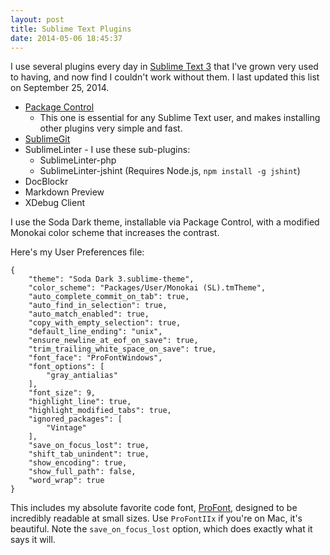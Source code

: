```yaml
---
layout: post
title: Sublime Text Plugins
date: 2014-05-06 18:45:37
---
```

I use several plugins every day in [Sublime Text 3](http://www.sublimetext.com/3) that I've grown very used to having, and now find I couldn't work without them. I last updated this list on September 25, 2014.

* [Package Control](https://sublime.wbond.net/installation)
	* This one is essential for any Sublime Text user, and makes installing other plugins very simple and fast.
* [SublimeGit](https://sublimegit.net/)
* SublimeLinter - I use these sub-plugins:
	* SublimeLinter-php
    * SublimeLinter-jshint (Requires Node.js, `npm install -g jshint`)
* DocBlockr
* Markdown Preview
* XDebug Client

I use the Soda Dark theme, installable via Package Control, with a modified Monokai color scheme that increases the contrast.

Here's my User Preferences file:

	{
		"theme": "Soda Dark 3.sublime-theme",
		"color_scheme": "Packages/User/Monokai (SL).tmTheme",
		"auto_complete_commit_on_tab": true,
		"auto_find_in_selection": true,
		"auto_match_enabled": true,
		"copy_with_empty_selection": true,
		"default_line_ending": "unix",
		"ensure_newline_at_eof_on_save": true,
		"trim_trailing_white_space_on_save": true,
		"font_face": "ProFontWindows",
		"font_options": [
			"gray_antialias"
		],
		"font_size": 9,
		"highlight_line": true,
		"highlight_modified_tabs": true,
		"ignored_packages": [
			"Vintage"
		],
		"save_on_focus_lost": true,
		"shift_tab_unindent": true,
		"show_encoding": true,
		"show_full_path": false,
		"word_wrap": true
	}

This includes my absolute favorite code font, [ProFont](http://tobiasjung.name/profont/), designed to be incredibly readable at small sizes. Use `ProFontIIx` if you're on Mac, it's beautiful. Note the `save_on_focus_lost` option, which does exactly what it says it will.